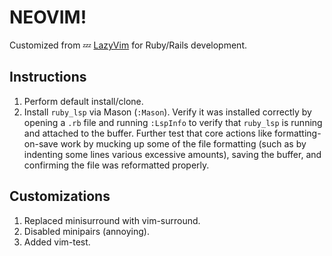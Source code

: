 # NEOVIM!

 Customized from 💤 [LazyVim](https://github.com/LazyVim/LazyVim) for Ruby/Rails development.

## Instructions 

1. Perform default install/clone.
2. Install `ruby_lsp` via Mason (`:Mason`). Verify it was installed correctly by opening a `.rb` file and running `:LspInfo` to verify that `ruby_lsp` is running and attached to the buffer. Further test that core actions like formatting-on-save work by mucking up some of the file formatting (such as by indenting some lines various excessive amounts), saving the buffer, and confirming the file was reformatted properly.

## Customizations

1. Replaced minisurround with vim-surround.
2. Disabled minipairs (annoying).
3. Added vim-test.
